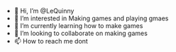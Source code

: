 - 👋 Hi, I’m @LeQuinny
- 👀 I’m interested in Making games and playing gmaes
- 🌱 I’m currently learning how to make games
- 💞️ I’m looking to collaborate on making games
- 📫 How to reach me dont

<!---
LeQuinny/LeQuinny is a ✨ special ✨ repository because its `README.md` (this file) appears on your GitHub profile.
You can click the Preview link to take a look at your changes.
--->
